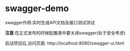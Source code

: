 # swagger-demo
swagger作用:实时生成API文档及接口测试测试

**注意**:在正式发布的时候配置类中要关闭swagger(处于安全考虑)

启动项目后,访问页面: http://localhost:8080/swagger-ui.html 